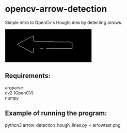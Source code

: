 # opencv-arrow-detection
Simple intro to OpenCv's HoughLines by detecting arrows.

![Arrow](arrowtest.png?raw=true "")

<h2>Requirements:</h2>
<p>
argparse<br>
cv2 (OpenCV)<br>
numpy
</p>
<h2>
Example of running the program:
</h2>
python3 arrow_detection_hough_lines.py -i arrowtest.png
